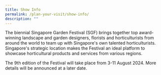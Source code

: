 ```yaml
---
title: Show Info
permalink: /plan-your-visit/show-info/
description: ""
---
```

The biennial Singapore Garden Festival (SGF) brings together top award-winning landscape and garden designers, florists and horticulturists from around the world to team up with Singapore's own talented horticulturists. Singapore's strategic location makes the Festival an ideal platform to showcase horticultural products and services from various regions.

The 9th edition of the Festival will take place from 3-11 August 2024. More details will be announced at a later date.